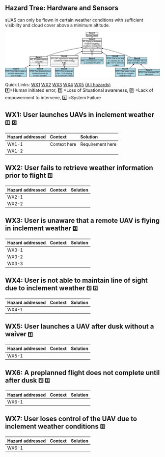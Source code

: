 ## Hazard Tree: Hardware and Sensors

sUAS can only be flown in certain weather conditions with sufficient visibility and cloud cover above a minimum altitude.

[![](figures/weather.png)](#)

Quick Links: [WX1](#WX1) [WX2](#WX2) [WX3](#WX3) [WX4](#WX4) [WX5](#WX5) [(All hazards)](../README.md)<br>
:one:=Human initiated error, :two: =Loss of Situational awareness, :three: =Lack of empowerment to intervene, :four: =System Failure

## <a name="WX1">WX1: User launches UAVs in inclement weather</a> <sub><sup>:one:</sup></sub> <sub><sup>:two:</sup></sub>



| Hazard addressed | Context | Solution |
|:--|:--|:--|
|WX1-1|Context here|Requirement here|
|WX1-2|


## <a name="WX2">WX2: User fails to retrieve weather information prior to flight</a> <sub><sup>:one:</sup></sub>

| Hazard addressed | Context | Solution |
|:--|:--|:--|
|WX2-1|
|WX2-2|

## <a name="WX3">WX3: User is unaware that a remote UAV is flying in inclement weather</a> <sub><sup>:two:</sup></sub>

| Hazard addressed | Context |Solution |
|:--|:--|:--|
|WX3-1|
|WX3-2|
|WX3-3|

## <a name="WX4">WX4: User is not able to maintain line of sight due to inclement weather</a> <sub><sup>:one:</sup></sub> <sub><sup>:two:</sup></sub>


| Hazard addressed | Context | Solution |
|:--|:--|:--|
|WX4-1|

## <a name="WX5">WX5: User launches a UAV after dusk without a waiver</a> <sub><sup>:one:</sup></sub>

| Hazard addressed | Context | Solution |
|:--|:--|:--|
|WX5-1|

## <a name="WX6">WX6: A preplanned flight does not complete until after dusk</a> <sub><sup>:one:</sup></sub> <sub><sup>:two:</sup></sub>

| Hazard addressed | Context | Solution |
|:--|:--|:--|
|WX6-1|

## <a name="WX7">WX7: User loses control of the UAV due to inclement weather conditions</a> <sub><sup>:three:</sup></sub>

| Hazard addressed | Context | Solution |
|:--|:--|:--|
|WX6-1|